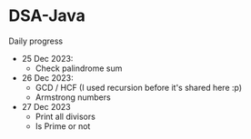 # DSA-Java

Daily progress

- 25 Dec 2023: 
  - Check palindrome sum 
- 26 Dec 2023: 
  - GCD / HCF (I used recursion before it's shared here :p)
  - Armstrong numbers
- 27 Dec 2023
  - Print all divisors
  - Is Prime or not

